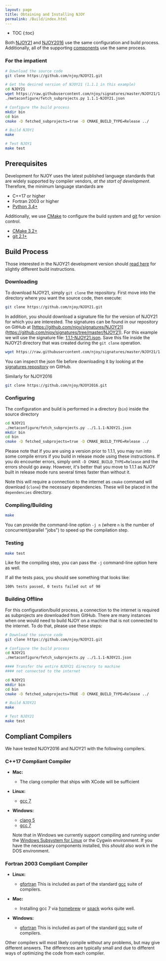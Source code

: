```yaml
---
layout: page
title: Obtaining and Installing NJOY
permalink: /Build/index.html
---
```

* TOC
{:toc}

Both [NJOY21](https://github.com/njoy) and [NJOY2016](https://github.com/njoy) use the same configuration and build process. Additionally, all of the supporting [components](/Components.html) use the same process. 

### For the impatient

```bash
# Download the source code
git clone https://github.com/njoy/NJOY21.git

# Get the desired version of NJOY21 (1.1.1 in this example)
cd NJOY21
wget https://raw.githubusercontent.com/njoy/signatures/master/NJOY21/1.1.1-NJOY21.json
./metaconfigure/fetch_subprojects.py 1.1.1-NJOY21.json

# Configure the build process
mkdir bin
cd bin
cmake -D fetched_subprojects=true -D CMAKE_BUILD_TYPE=Release ../

# Build NJOY1
make

# Test NJOY1
make test
```

## Prerequisites
Development for NJOY uses the latest published language standards that are widely supported by compiler vendors, *at the start of development*. Therefore, the minimum language standards are

 - C++17 or higher
 - Fortran 2003 or higher
 - [Python 3.4+](https://python.org/)

Additionally, we use [CMake](https://cmake.org/) to configure the build system and [git](https://git-scm.com) for version control.

 - [CMake 3.2+](https://cmake.org/) 
 - [git 2.1+](https://git-scm.com)


## Build Process
Those interested in the NJOY21 development version should [read here](developers.html) for slightly different build instructions.

### Downloading
To download NJOY21, simply `git clone` the repository. First move into the directory where you want the source code, then execute:

```bash
git clone https://github.com/njoy/NJOY21.git
```
In addition, you should download a signature file for the version of NJOY21 for which you are interested. The signatures can be found in our repository on GitHub at [https://github.com/njoy/signatures/NJOY21](https://github.com/njoy/signatures/tree/master/NJOY21). For this example we will use the signature file: [1.1.1-NJOY21.json](https://raw.githubusercontent.com/njoy/signatures/master/NJOY21/1.1.1-NJOY21.json). Save this file inside the NJOY21 directory that was created during the `git clone` operation.

```bash
wget https://raw.githubusercontent.com/njoy/signatures/master/NJOY21/1.1.1-NJOY21.json
```
You can inspect the json file before downloading it by looking at the [signatures repository](https://github.com/njoy/signatures) on GitHub.

Similarly for NJOY2016
```bash
git clone https://github.com/njoy/NJOY2016.git
```

### Configuring
The configuration and build is performed in a directory (`bin`) inside the source directory

```bash
cd NJOY21
./metaconfigure/fetch_subprojects.py ../1.1.1-NJOY21.json
mkdir bin
cd bin
cmake -D fetched_subprojects=true -D CMAKE_BUILD_TYPE=Release ../
```
Please note that if you are using a version prior to 1.1.1, you may run into some compile errors if you build in release mode using these instructions. If you do encounter errors, simply omit `-D CMAKE_BUILD_TYPE=Release` and the errors should go away. However, it's better that you move to 1.1.1 as NJOY built in release mode runs several times faster than without it.

Note this will require a connection to the internet as `cmake` command will download (`clone`) the necessary dependencies. These will be placed in the `dependencies` directory.

### Compiling/Building

```bash
make
```
You can provide the command-line option `-j n` (where `n` is the number of concurrent/parallel "jobs") to speed up the compilation step.

### Testing


```bash
make test
```
Like for the compiling step, you can pass the `-j` command-line option here as well.

If all the tests pass, you should see something that looks like:

```
100% tests passed, 0 tests failed out of 90
```

### Building Offline
For this configuration/build process, a connection to the internet is required as subprojects are downloaded from GitHub. There are many instances when one would need to build NJOY on a machine that is not connected to the internet. To do that, please use these steps:

```bash
# Download the source code
git clone https://github.com/njoy/NJOY21.git

# Configure the build process
cd NJOY21
./metaconfigure/fetch_subprojects.py ../1.1.1-NJOY21.json

#### Transfer the entire NJOY21 directory to machine 
#### not connected to the internet

cd NJOY21
mkdir bin
cd bin
cmake -D fetched_subprojects=TRUE -D CMAKE_BUILD_TYPE=Release ../

# Build NJOY21
make

# Test NJOY21
make test
```

## Compliant Compilers
We have tested NJOY2016 and NJOY21 with the following compilers. 

### C++17 Compliant Compiler

  - **Mac:**
  
    - The clang compiler that ships with XCode will be sufficient

  - **Linux:**

    - [gcc 7](https://gcc.gnu.org) 

  - **Windows:**

    - [clang 5](http://llvm.org)
    - [gcc 7](https://gcc.gnu.org) 

    Note that in Windows we currently support compiling and running under the [Windows Subsystem for Linux](https://docs.microsoft.com/en-us/windows/wsl/about) or the Cygwin environment. If you have the necesssary components installed, this *should* also work in the DOS environment.

### Fortran 2003 Compliant Compiler

 - **Linux:**

   - [gfortran](https://gcc.gnu.org/fortran/) This is included as part of the standard [gcc](https://gcc.gnu.org) suite of compilers.


 - **Mac:**

   - Installing gcc 7 via [homebrew](https://brew.sh) or [spack](https://spack.io) works quite well.

 - **Windows:**

   - [gfortran](https://gcc.gnu.org/fortran/) This is included as part of the standard [gcc](https://gcc.gnu.org) suite of compilers.

Other compilers will most likely compile without any problems, but may give different answers. The differences are typically small and due to different ways of optimizing the code from each compiler.
